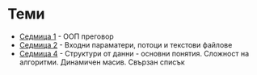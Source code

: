# Теми

* [Седмица 1](01) - ООП преговор
* [Седмица 2](02) - Входни параматери, потоци и текстови файлове
* [Седмица 4](04) - Структури от данни - основни понятия. Сложност на алгоритми. Динамичен масив. Свързан списък

